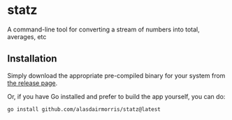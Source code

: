 # statz

A command-line tool for converting a stream of numbers into total, averages, etc

## Installation

Simply download the appropriate pre-compiled binary for your system from [the release page](https://github.com/alasdairmorris/statz/releases).

Or, if you have Go installed and prefer to build the app yourself, you can do:

```
go install github.com/alasdairmorris/statz@latest
```
